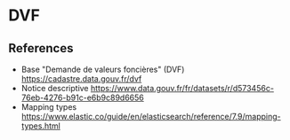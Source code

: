 # DVF

## References

- Base "Demande de valeurs foncières" (DVF)
  <https://cadastre.data.gouv.fr/dvf>
- Notice descriptive
  <https://www.data.gouv.fr/fr/datasets/r/d573456c-76eb-4276-b91c-e6b9c89d6656>
- Mapping types
  <https://www.elastic.co/guide/en/elasticsearch/reference/7.9/mapping-types.html>
